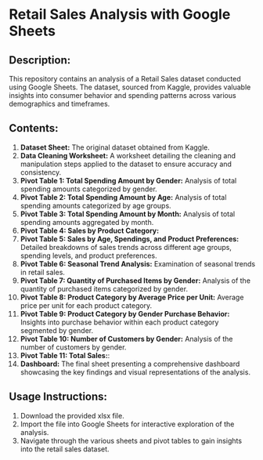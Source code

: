# Retail Sales Analysis with Google Sheets
## Description:
This repository contains an analysis of a Retail Sales dataset conducted using Google Sheets. The dataset, sourced from Kaggle, provides valuable insights into consumer behavior and spending patterns across various demographics and timeframes.

## Contents:
1. **Dataset Sheet:** The original dataset obtained from Kaggle.
2. **Data Cleaning Worksheet:** A worksheet detailing the cleaning and manipulation steps applied to the dataset to ensure accuracy and consistency.
3. **Pivot Table 1: Total Spending Amount by Gender:** Analysis of total spending amounts categorized by gender.
4. **Pivot Table 2: Total Spending Amount by Age:** Analysis of total spending amounts categorized by age groups.
5. **Pivot Table 3: Total Spending Amount by Month:** Analysis of total spending amounts aggregated by month.
6. **Pivot Table 4: Sales by Product Category:**
7. **Pivot Table 5: Sales by Age, Spendings, and Product Preferences:** Detailed breakdowns of sales trends across different age groups, spending levels, and product preferences.
8. **Pivot Table 6: Seasonal Trend Analysis:** Examination of seasonal trends in retail sales.
9. **Pivot Table 7: Quantity of Purchased Items by Gender:** Analysis of the quantity of purchased items categorized by gender.
10. **Pivot Table 8: Product Category by Average Price per Unit:** Average price per unit for each product category.
11. **Pivot Table 9: Product Category by Gender Purchase Behavior:** Insights into purchase behavior within each product category segmented by gender.
12. **Pivot Table 10: Number of Customers by Gender:** Analysis of the number of customers by gender.
13. **Pivot Table 11: Total Sales:**:
14. **Dashboard:** The final sheet presenting a comprehensive dashboard showcasing the key findings and visual representations of the analysis.
    
## Usage Instructions:
1. Download the provided xlsx file.
2. Import the file into Google Sheets for interactive exploration of the analysis.
3. Navigate through the various sheets and pivot tables to gain insights into the retail sales dataset.
